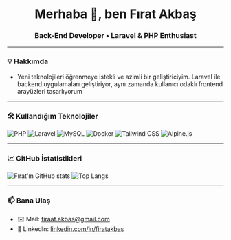 <h1 align="center">Merhaba 👋, ben Fırat Akbaş</h1>
<h3 align="center">Back-End Developer • Laravel & PHP Enthusiast</h3>

---

### 💡 Hakkımda

- Yeni teknolojileri öğrenmeye istekli ve azimli bir geliştiriciyim. Laravel ile backend uygulamaları geliştiriyor, aynı zamanda kullanıcı odaklı frontend arayüzleri tasarlıyorum

---

### 🛠️ Kullandığım Teknolojiler

![PHP](https://img.shields.io/badge/PHP-777BB4?style=for-the-badge&logo=php&logoColor=white)
![Laravel](https://img.shields.io/badge/Laravel-F55247?style=for-the-badge&logo=laravel&logoColor=white)
![MySQL](https://img.shields.io/badge/MySQL-00618A?style=for-the-badge&logo=mysql&logoColor=white)
![Docker](https://img.shields.io/badge/Docker-0db7ed?style=for-the-badge&logo=docker&logoColor=white)
![Tailwind CSS](https://img.shields.io/badge/Tailwind_CSS-38B2AC?style=for-the-badge&logo=tailwind-css&logoColor=white)
![Alpine.js](https://img.shields.io/badge/Alpine.js-8BC0D0?style=for-the-badge&logo=alpine.js&logoColor=white)

---

### 📈 GitHub İstatistikleri

![Fırat'ın GitHub stats](https://github-readme-stats.vercel.app/api?username=firatakbas&show_icons=true&theme=radical)
![Top Langs](https://github-readme-stats.vercel.app/api/top-langs/?username=firatakbas&layout=compact&theme=radical)

---

### 📫 Bana Ulaş

- ✉️ Mail: firaat.akbas@gmail.com
- 💼 LinkedIn: [linkedin.com/in/firatakbas](https://www.linkedin.com/in/firat-akbas)
